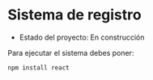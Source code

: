 <h1> Sistema de registro </h1>

- Estado del proyecto: En construcción

Para ejecutar el sistema debes poner:

```npm install react```
